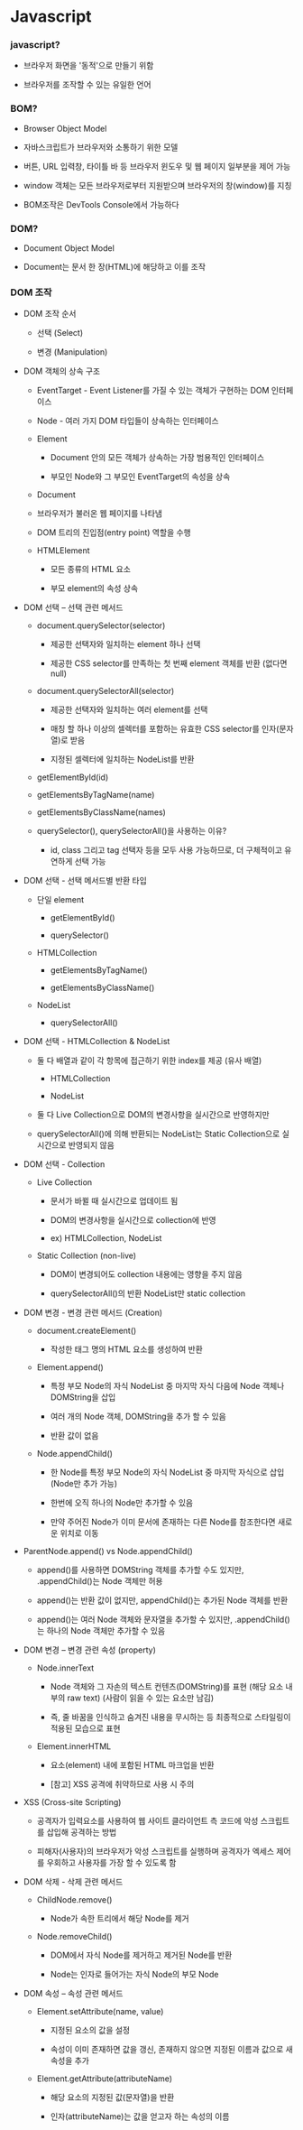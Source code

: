 # Javascript

### javascript?

- 브라우저 화면을 '동적'으로 만들기 위함

- 브라우저를 조작할 수 있는 유일한 언어

### BOM?

- Browser Object Model

- 자바스크립트가 브라우저와 소통하기 위한 모델

- 버튼, URL 입력창, 타이틀 바 등 브라우저 윈도우 및 웹 페이지 일부분을 제어 가능

- window 객체는 모든 브라우저로부터 지원받으며 브라우저의 창(window)를 지칭

- BOM조작은 DevTools Console에서 가능하다

### DOM?

- Document Object Model

- Document는 문서 한 장(HTML)에 해당하고 이를 조작

### DOM 조작

- DOM 조작 순서
  
  - 선택 (Select)
  
  - 변경 (Manipulation)

- DOM 객체의 상속 구조
  
  - EventTarget - Event Listener를 가질 수 있는 객체가 구현하는 DOM 인터페이스
  
  - Node - 여러 가지 DOM 타입들이 상속하는 인터페이스
  
  - Element
    
    - Document 안의 모든 객체가 상속하는 가장 범용적인 인터페이스
    
    - 부모인 Node와 그 부모인 EventTarget의 속성을 상속
  
  -  Document
    
    - 브라우저가 불러온 웹 페이지를 나타냄
    
    - DOM 트리의 진입점(entry point) 역할을 수행
  
  - HTMLElement
    
    - 모든 종류의 HTML 요소
    
    - 부모 element의 속성 상속

- DOM 선택 – 선택 관련 메서드
  
  - document.querySelector(selector)
    
    - 제공한 선택자와 일치하는 element 하나 선택
    
    - 제공한 CSS selector를 만족하는 첫 번째 element 객체를 반환 (없다면 null)
  
  - document.querySelectorAll(selector)
    
    - 제공한 선택자와 일치하는 여러 element를 선택
    
    - 매칭 할 하나 이상의 셀렉터를 포함하는 유효한 CSS selector를 인자(문자열)로 받음
    
    - 지정된 셀렉터에 일치하는 NodeList를 반환
  
  - getElementById(id)
  
  - getElementsByTagName(name)
  
  - getElementsByClassName(names)
  
  - querySelector(), querySelectorAll()을 사용하는 이유?
    
    - id, class 그리고 tag 선택자 등을 모두 사용 가능하므로, 더 구체적이고 유연하게 선택 가능

- DOM 선택 - 선택 메서드별 반환 타입
  
  - 단일 element
    
    - getElementById()
    
    - querySelector()
  
  - HTMLCollection
    
    - getElementsByTagName()
    
    - getElementsByClassName()
  
  - NodeList
    
    - querySelectorAll()

- DOM 선택 - HTMLCollection & NodeList
  
  - 둘 다 배열과 같이 각 항목에 접근하기 위한 index를 제공 (유사 배열)
    
    - HTMLCollection
    
    - NodeList
  
  - 둘 다 Live Collection으로 DOM의 변경사항을 실시간으로 반영하지만
  
  - querySelectorAll()에 의해 반환되는 NodeList는 Static Collection으로 실시간으로 반영되지 않음

- DOM 선택 - Collection
  
  - Live Collection
    
    - 문서가 바뀔 때 실시간으로 업데이트 됨
    
    - DOM의 변경사항을 실시간으로 collection에 반영
    
    - ex) HTMLCollection, NodeList
  
  - Static Collection (non-live)
    
    - DOM이 변경되어도 collection 내용에는 영향을 주지 않음
    
    - querySelectorAll()의 반환 NodeList만 static collection

- DOM 변경 - 변경 관련 메서드 (Creation)
  
  - document.createElement()
    
    - 작성한 태그 명의 HTML 요소를 생성하여 반환
  
  - Element.append()
    
    - 특정 부모 Node의 자식 NodeList 중 마지막 자식 다음에 Node 객체나 DOMString을 삽입
    
    - 여러 개의 Node 객체, DOMString을 추가 할 수 있음
    
    - 반환 값이 없음
  
  - Node.appendChild()
    
    - 한 Node를 특정 부모 Node의 자식 NodeList 중 마지막 자식으로 삽입 (Node만 추가 가능)
    
    - 한번에 오직 하나의 Node만 추가할 수 있음
    
    - 만약 주어진 Node가 이미 문서에 존재하는 다른 Node를 참조한다면 새로운 위치로 이동 

- ParentNode.append() vs Node.appendChild()
  
  - append()를 사용하면 DOMString 객체를 추가할 수도 있지만, .appendChild()는 Node 객체만 허용
  
  - append()는 반환 값이 없지만, appendChild()는 추가된 Node 객체를 반환
  
  - append()는 여러 Node 객체와 문자열을 추가할 수 있지만, .appendChild()는 하나의 Node 객체만 추가할 수 있음

- DOM 변경 – 변경 관련 속성 (property)
  
  - Node.innerText
    
    - Node 객체와 그 자손의 텍스트 컨텐츠(DOMString)를 표현 (해당 요소 내부의 raw text) (사람이 읽을 수 있는 요소만 남김)
    
    - 즉, 줄 바꿈을 인식하고 숨겨진 내용을 무시하는 등 최종적으로 스타일링이 적용된 모습으로 표현
  
  - Element.innerHTML
    
    - 요소(element) 내에 포함된 HTML 마크업을 반환
    
    - [참고] XSS 공격에 취약하므로 사용 시 주의

- XSS (Cross-site Scripting)
  
  - 공격자가 입력요소를 사용하여 웹 사이트 클라이언트 측 코드에 악성 스크립트를 삽입해 공격하는 방법
  
  - 피해자(사용자)의 브라우저가 악성 스크립트를 실행하며 공격자가 엑세스 제어를
    우회하고 사용자를 가장 할 수 있도록 함

- DOM 삭제 - 삭제 관련 메서드
  
  - ChildNode.remove()
    
    - Node가 속한 트리에서 해당 Node를 제거
  
  - Node.removeChild()
    
    - DOM에서 자식 Node를 제거하고 제거된 Node를 반환
    
    - Node는 인자로 들어가는 자식 Node의 부모 Node

- DOM 속성 – 속성 관련 메서드
  
  - Element.setAttribute(name, value)
    
    - 지정된 요소의 값을 설정
    
    - 속성이 이미 존재하면 값을 갱신, 존재하지 않으면 지정된 이름과 값으로 새 속성을 추가
  
  - Element.getAttribute(attributeName)
    
    -  해당 요소의 지정된 값(문자열)을 반환
    
    - 인자(attributeName)는 값을 얻고자 하는 속성의 이름

# 
